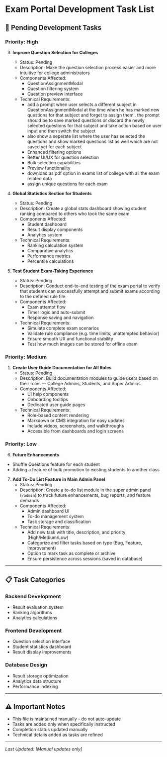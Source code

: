 # Exam Portal Development Task List

## 🎯 Pending Development Tasks

### **Priority: High**

3. **Improve Question Selection for Colleges**
   - Status: Pending
   - Description: Make the question selection process easier and more intuitive for college administrators
   - Components Affected:
     - QuestionAssignmentModal
     - Question filtering system
     - Question preview interface
   - Technical Requirements:
     - add a prompt when user selects a different subject in QuestionAssignmentModal at the time when he has marked new questions for that subject and forget to assign them . the prompt should be to save marked questions or discard the newly selected questions for that subject and take action based on user input and then switch the subject 
     - also show a seperate list where the user has selected the questions and show marked questions list as well which are not saved yet for each subject
     - Enhanced filtering options
     - Better UI/UX for question selection
     - Bulk selection capabilities
     - Preview functionality 
     - download as pdf option in exams list of college with all the exam related data 
     - assign unique questions for each exam

4. **Global Statistics Section for Students**
   - Status: Pending  
   - Description: Create a global stats dashboard showing student ranking compared to others who took the same exam
   - Components Affected:
     - Student dashboard
     - Result display components
     - Analytics system
   - Technical Requirements:
     - Ranking calculation system
     - Comparative analytics
     - Performance metrics
     - Percentile calculations

5. **Test Student Exam-Taking Experience**
   - Status: Pending
   - Description: Conduct end-to-end testing of the exam portal to verify that students can successfully attempt and submit exams according to the defined rule file
   - Components Affected:
     - Exam attempt flow
     - Timer logic and auto-submit
     - Response saving and navigation
   - Technical Requirements:
     - Simulate complete exam scenarios
     - Validate rule compliance (e.g. time limits, unattempted behavior)
     - Ensure smooth UX and functional stability
     - Test how much images can be stored for offline exam

### **Priority: Medium**

1. **Create User Guide Documentation for All Roles**
   - Status: Pending
   - Description: Build documentation modules to guide users based on their roles — College Admins, Students, and Super Admins
   - Components Affected:
     - UI help components
     - Onboarding tooltips
     - Dedicated user guide pages
   - Technical Requirements:
     - Role-based content rendering
     - Markdown or CMS integration for easy updates
     - Include videos, screenshots, and walkthroughs
     - Accessible from dashboards and login screens

### **Priority: Low**

6. **Future Enhancements**
  - Shuffle Questions feature for each student
  - Adding a feature of bulk promotion to existing students to another class

7. **Add To-Do List Feature in Main Admin Panel**
   - Status: Pending
   - Description: Create a to-do list module in the super admin panel (`/admin`) to track future enhancements, bug reports, and feature demands
   - Components Affected:
     - Admin dashboard UI
     - To-do management system
     - Task storage and classification
   - Technical Requirements:
     - Add new task with title, description, and priority (High/Medium/Low)
     - Categorize and filter tasks based on type (Bug, Feature, Improvement)
     - Option to mark task as complete or archive
     - Ensure persistence across sessions (saved in database)

---

## 📋 Task Categories

### **Backend Development**
- Result evaluation system
- Ranking algorithms
- Analytics calculations

### **Frontend Development**  
- Question selection interface
- Student statistics dashboard
- Result display improvements

### **Database Design**
- Result storage optimization
- Analytics data structure
- Performance indexing

---

## ⚠️ Important Notes

- This file is maintained manually - do not auto-update
- Tasks are added only when specifically instructed
- Completion status updated manually
- Technical details added as tasks are refined

---

*Last Updated: [Manual updates only]*
